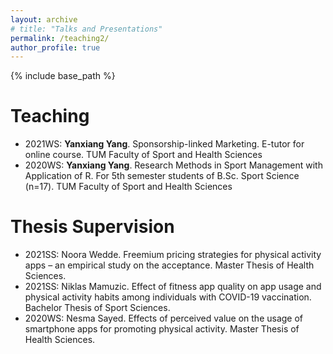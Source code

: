 ```yaml
---
layout: archive
# title: "Talks and Presentations"
permalink: /teaching2/
author_profile: true
---
```

{% include base_path %}


Teaching
======
* 2021WS: <b>Yanxiang Yang</b>. Sponsorship-linked Marketing. E-tutor for online course. TUM Faculty of Sport and Health Sciences
* 2020WS: <b>Yanxiang Yang</b>. Research Methods in Sport Management with Application of R. For 5th semester students of B.Sc. Sport Science (n=17). TUM Faculty of Sport and Health Sciences

Thesis Supervision
======
* 2021SS: Noora Wedde. Freemium pricing strategies for physical activity apps – an empirical study on the acceptance. Master Thesis of Health Sciences.
* 2021SS: Niklas Mamuzic. Effect of fitness app quality on app usage and physical activity habits among individuals with COVID-19 vaccination. Bachelor Thesis of Sport Sciences.
* 2020WS: Nesma Sayed. Effects of perceived value on the usage of smartphone apps for promoting physical activity. Master Thesis of Health Sciences.

